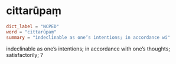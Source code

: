 # cittarūpaṃ

``` toml
dict_label = "NCPED"
word = "cittarūpaṃ"
summary = "indeclinable as one’s intentions; in accordance wi"
```

indeclinable as one’s intentions; in accordance with one’s thoughts; satisfactorily; ?

